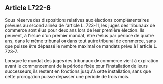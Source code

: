 Article L722-6
----
Sous réserve des dispositions relatives aux élections complémentaires prévues au
second alinéa de l'article L. 723-11, les juges des tribunaux de commerce sont
élus pour deux ans lors de leur première élection. Ils peuvent, à l'issue d'un
premier mandat, être réélus par période de quatre ans, dans le même tribunal ou
dans tout autre tribunal de commerce, sans que puisse être dépassé le nombre
maximal de mandats prévu à l'article L. 723-7.

Lorsque le mandat des juges des tribunaux de commerce vient à expiration avant
le commencement de la période fixée pour l'installation de leurs successeurs,
ils restent en fonctions jusqu'à cette installation, sans que cette prorogation
puisse dépasser une période de trois mois.
